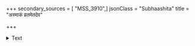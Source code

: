+++
secondary_sources = [ "MSS_3910",]
jsonClass = "Subhaashita"
title = "अस्माकं व्रतमेतदेव"

+++

<details><summary>Text</summary>

अस्माकं व्रतमेतदेव यदयं कुञ्जोदरे जागरः शुश्रूषा मदनस्य वक्त्रमधुभिः संतर्पणीयोऽतिथिः।  
निस्त्रिंशाः शतशः पतन्तु शिरसश्छेदोऽथवा जायताम् आत्मीयं कुलवर्त्म पुत्रि न मनागुल्लङ्घनीयं त्वया॥
</details>
